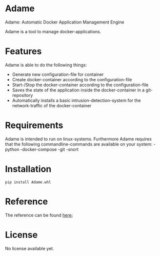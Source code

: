 # Adame

Adame: Automatic Docker Application Management Engine

Adame is a tool to manage docker-applications.

# Features

Adame is able to do the following things:
- Generate new configuration-file for container
- Create docker-container according to the configuration-file
- Start-/Stop the docker-container according to the configuration-file
- Saves the state of the application inside the docker-container in a git-repository
- Automatically installs a basic intrusion-detection-system for the network-traffic of the docker-container

# Requirements

Adame is intended to run on linux-systems.
Furthermore Adame requires that the following commandline-commands are available on your system:
-python
-docker-compose
-git
-snort

# Installation

```
pip install Adame.whl
```

# Reference

The reference can be found [here](Reference/index.md);


# License

No license available yet.
